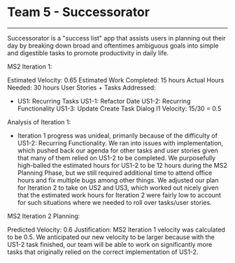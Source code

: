 # Team 5 - Successorator 

---

Successorator is a "success list" app that assists users in planning out their day by breaking down broad and oftentimes ambiguous goals into simple and digestible tasks to promote productivity in daily life.

MS2 Iteration 1:

Estimated Velocity: 0.65
Estimated Work Completed: 15 hours
Actual Hours Needed: 30 hours
User Stories + Tasks Addressed:
- US1: Recurring Tasks
  US1-1: Refactor Date
  US1-2: Recurring Functionality
  US1-3: Update Create Task Dialog
I1 Velocity: 15/30 = 0.5

Analysis of Iteration 1:
- Iteration 1 progress was unideal, primarily because of the difficulty of US1-2: Recurring Functionality. We ran into issues with implementation, which pushed back our agenda for other tasks and user stories given that many of them relied on US1-2 to be completed. We purposefully high-balled the estimated hours for US1-2 to be 12 hours during the MS2 Planning Phase, but we still required additional time to attend office hours and fix multiple bugs among other things. We adjusted our plan for Iteration 2 to take on US2 and US3, which worked out nicely given that the estimated work hours for Iteration 2 were fairly low to account for such situations where we needed to roll over tasks/user stories.

MS2 Iteration 2 Planning:

Predicted Velocity: 0.6
Justification: MS2 Iteration 1 velocity was calculated to be 0.5. We anticipated our new velocity to be larger because with the US1-2 task finished, our team will be able to work on significantly more tasks that originally relied on the correct implementation of US1-2.
